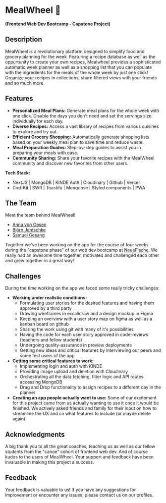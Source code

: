 # MealWheel 🥗
**(Frontend Web Dev Bootcamp - Capstone Project)**

## Description

MealWheel is a revolutionary platform designed to simplify food and grocery planning for the week. Featuring a recipe database as well as the oppurtunity to create your own recipes, Mealwheel provides a sophisticated automatic week planner as well as a shopping list that you can populate with the ingredients for the meals of the whole week by just one click!
Organize your recipes in collections, share filtered views with your friends and so much more.

## Features

- **Personalized Meal Plans:** Generate meal plans for the whole week with one click. Disable the days you don't need and set the servings size individually for each day.
- **Diverse Recipes:** Access a vast library of recipes from various cuisines to explore and try out.
- **Efficient Grocery Shopping:** Automatically generate shopping lists based on your weekly meal plan to save time and reduce waste.
- **Meal Preparation Guides:** Step-by-step guides to assist you in preparing your meals with ease.
- **Community Sharing:** Share your favorite recipes with the MealWheel community and discover new favorites from other users.

**Tech Stack:**
- NextJS | MongoDB | KINDE Auth | Cloudinary | Github | Vercel
- Dnd-Kit | SWR | Toastify | Mongoose | Styled components | PWA

## The Team

Meet the team behind MealWheel!

-  [Anna von Oesen](https://github.com/avoesen)
-  [Björn Jentschke](https://github.com/Bjoern-Jentschke)
-  [Samuel Gesang](https://github.com/gcode-de)

Together we've been working on the app for the course of four weeks during the "capstone phase" of our web dev bootcamp at [NeueFische](https://github.com/neuefische).
We really had an awesome time together, motivated and challenged each other and grew together in a great way!

## Challenges
During the time working on the app we faced some really tricky challenges:
- **Working under realistic conditions:**
  - Formulating user stories for the desired features and having them approved by a third party
  - Drawing wireframes in excalidraw and a design mockup in Figma
  - Keeping an overview with a user story map on figma as well as a kanban board on github
  - Sharing the work using git with many of it's possibilities
  - Having the code for each user story approved in code-reviews (teachers and fellow students)
  - Undergoing quality-assurance in preview deployments
  - Getting new ideas and critical features by interviewing our peers and some test users of the app
- **Getting some critical features to work:**
  - Implementing login and auth with KINDE
  - Providing image upload and deletion with Cloudinary
  - Orchestrating all the data fetching, filter logic and API routes accessing MongoDB
  - Drag and Drop functionality to assign recipes to a different day in the planner
- **Creating an app people actually want to use:**
  Some of our excitement for this project came from us actually wanting to use it once it would be finished.
  We actively asked friends and family for their input on how to streamline the UX and on what features to include (or maybe delete again).

## Acknowledgments

A big thank you to all the great coaches, teaching us as well as our fellow students from the "canoe" cohort of frontend web dev.
And of course kudos to the users of MealWheel.
Your support and feedback have been invaluable in making this project a success.

## Feedback

Your feedback is valuable to us! If you have any suggestions for improvement or encounter any issues, please contact us on our profiles.

